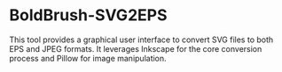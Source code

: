 # BoldBrush-SVG2EPS
This tool provides a graphical user interface to convert SVG files to both EPS and JPEG formats. It leverages Inkscape for the core conversion process and Pillow for image manipulation.
